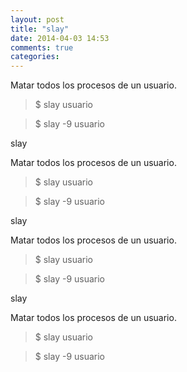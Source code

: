 ```yaml
---
layout: post
title: "slay"
date: 2014-04-03 14:53
comments: true
categories: 
---
```

Matar todos los procesos de un usuario.

>$ slay usuario 

>$ slay -9 usuario

slay

Matar todos los procesos de un usuario.

>$ slay usuario 

>$ slay -9 usuario

slay

Matar todos los procesos de un usuario.

>$ slay usuario 

>$ slay -9 usuario

slay

Matar todos los procesos de un usuario.

>$ slay usuario 

>$ slay -9 usuario

